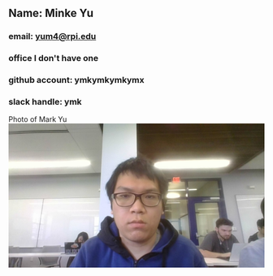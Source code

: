 ## Name: Minke Yu
### email: yum4@rpi.edu 
### office I don't have one
### github account: ymkymkymkymx
### slack handle: ymk
Photo of Mark Yu ![Mark](WIN_20190524_11_16_22_Pro.jpg)
